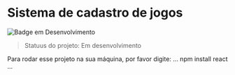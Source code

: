 # Sistema de cadastro de jogos

![Badge em Desenvolvimento](http://img.shields.io/static/v1?label=STATUS&message=EM%20DESENVOLVIMENTO&color=GREEN&style=for-the-badge)

> Statuus do projeto: Em desenvolvimento

Para rodar esse projeto na sua máquina, por favor digite:
...
npm install react
...
